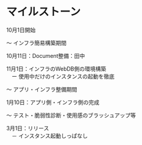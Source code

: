 # マイルストーン

10月1日開始  

～ インフラ簡易構築期間  

10月11日：Document整備：田中  

11月1日：インフラのWebDB側の環境構築  
　ー 使用中だけのインスタンスの起動を徹底  

～ アプリ・インフラ整備期間  

1月10日：アプリ側・インフラ側の完成  

～ テスト・脆弱性診断・使用感のブラッシュアップ等  

3月1日：リリース  
　－ インスタンス起動しっぱなし  